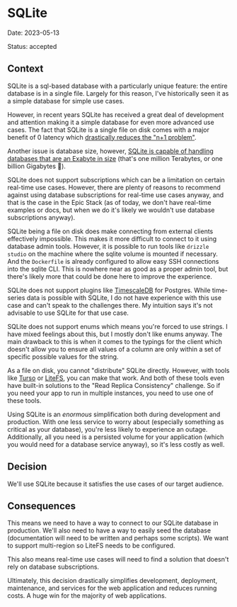# SQLite

Date: 2023-05-13

Status: accepted

## Context

SQLite is a sql-based database with a particularly unique feature: the entire
database is in a single file. Largely for this reason, I've historically seen it
as a simple database for simple use cases.

However, in recent years SQLite has received a great deal of development and
attention making it a simple database for even more advanced use cases. The fact
that SQLite is a single file on disk comes with a major benefit of 0 latency
which
[drastically reduces the "n+1 problem"](https://www.sqlite.org/np1queryprob.html).

Another issue is database size, however,
[SQLite is capable of handling databases that are an Exabyte in size](https://sqlite.org/hctree/doc/hctree/doc/hctree/index.html)
(that's one million Terabytes, or one billion Gigabytes 🤯).

SQLite does not support subscriptions which can be a limitation on certain
real-time use cases. However, there are plenty of reasons to recommend against
using database subscriptions for real-time use cases anyway, and that is the
case in the Epic Stack (as of today, we don't have real-time examples or docs,
but when we do it's likely we wouldn't use database subscriptions anyway).

SQLite being a file on disk does make connecting from external clients
effectively impossible. This makes it more difficult to connect to it using
database admin tools. However, it is possible to run tools like `drizzle studio`
on the machine where the sqlite volume is mounted if necessary. And the
`Dockerfile` is already configured to allow easy SSH connections into the sqlite
CLI. This is nowhere near as good as a proper admin tool, but there's likely
more that could be done here to improve the experience.

SQLite does not support plugins like
[TimescaleDB](https://github.com/timescale/timescaledb) for Postgres. While
time-series data is possible with SQLite, I do not have experience with this use
case and can't speak to the challenges there. My intuition says it's not
advisable to use SQLite for that use case.

SQLite does not support enums which means you're forced to use strings. I have
mixed feelings about this, but I mostly don't like enums anyway. The main
drawback to this is when it comes to the typings for the client which doesn't
allow you to ensure all values of a column are only within a set of specific
possible values for the string.

As a file on disk, you cannot "distribute" SQLite directly. However, with tools
like [Turso](https://turso.tech/) or [LiteFS](https://fly.io/docs/litefs), you
can make that work. And both of these tools even have built-in solutions to the
"Read Replica Consistency" challenge. So if you need your app to run in multiple
instances, you need to use one of these tools.

Using SQLite is an _enormous_ simplification both during development and
production. With one less service to worry about (especially something as
critical as your database), you're less likely to experience an outage.
Additionally, all you need is a persisted volume for your application (which you
would need for a database service anyway), so it's less costly as well.

## Decision

We'll use SQLite because it satisfies the use cases of our target audience.

## Consequences

This means we need to have a way to connect to our SQLite database in
production. We'll also need to have a way to easily seed the database
(documentation will need to be written and perhaps some scripts). We want to
support multi-region so LiteFS needs to be configured.

This also means real-time use cases will need to find a solution that doesn't
rely on database subscriptions.

Ultimately, this decision drastically simplifies development, deployment,
maintenance, and services for the web application and reduces running costs. A
huge win for the majority of web applications.
